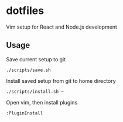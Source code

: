 # dotfiles
Vim setup for React and Node.js development

## Usage

Save current setup to git
```
./scripts/save.sh
```

Install saved setup from git to home directory
```
./scripts/install.sh ~
```

Open vim, then install plugins
```
:PluginInstall
```
